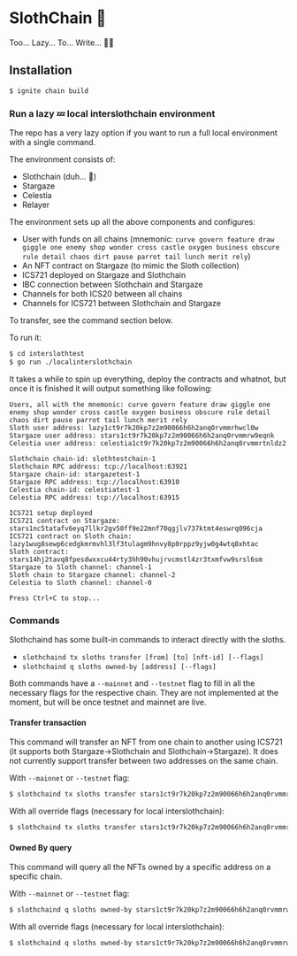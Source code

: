 # SlothChain 🦥

Too... Lazy... To... Write... 🦥💤

## Installation

```bash
$ ignite chain build
```

### Run a lazy 💤 local interslothchain environment

The repo has a very lazy option if you want to run a full local environment with a single command.

The environment consists of:
- Slothchain (duh... 🦥)
- Stargaze
- Celestia
- Relayer

The environment sets up all the above components and configures:
- User with funds on all chains (mnemonic: `curve govern feature draw giggle one enemy shop wonder cross castle oxygen business obscure rule detail chaos dirt pause parrot tail lunch merit rely`)
- An NFT contract on Stargaze (to mimic the Sloth collection)
- ICS721 deployed on Stargaze and Slothchain
- IBC connection between Slothchain and Stargaze
- Channels for both ICS20 between all chains
- Channels for ICS721 between Slothchain and Stargaze

To transfer, see the command section below.

To run it:
```bash
$ cd interslothtest
$ go run ./localinterslothchain
```

It takes a while to spin up everything, deploy the contracts and whatnot, but once it is finished it will output something like following:
```shell
Users, all with the mnemonic: curve govern feature draw giggle one enemy shop wonder cross castle oxygen business obscure rule detail chaos dirt pause parrot tail lunch merit rely
Sloth user address: lazy1ct9r7k20kp7z2m90066h6h2anq0rvmmrhwcl0w
Stargaze user address: stars1ct9r7k20kp7z2m90066h6h2anq0rvmmrw9eqnk
Celestia user address: celestia1ct9r7k20kp7z2m90066h6h2anq0rvmmrtnldz2

Slothchain chain-id: slothtestchain-1
Slothchain RPC address: tcp://localhost:63921
Stargaze chain-id: stargazetest-1
Stargaze RPC address: tcp://localhost:63910
Celestia chain-id: celestiatest-1
Celestia RPC address: tcp://localhost:63915

ICS721 setup deployed
ICS721 contract on Stargaze: stars1nc5tatafv6eyq7llkr2gv50ff9e22mnf70qgjlv737ktmt4eswrq096cja
ICS721 contract on Sloth chain: lazy1wug8sewp6cedgkmrmvhl3lf3tulagm9hnvy8p0rppz9yjw0g4wtq8xhtac
Sloth contract: stars14hj2tavq8fpesdwxxcu44rty3hh90vhujrvcmstl4zr3txmfvw9srsl6sm
Stargaze to Sloth channel: channel-1
Sloth chain to Stargaze channel: channel-2
Celestia to Sloth channel: channel-0

Press Ctrl+C to stop...
```

### Commands

Slothchaind has some built-in commands to interact directly with the sloths.
- `slothchaind tx sloths transfer [from] [to] [nft-id] [--flags]`
- `slothchaind q sloths owned-by [address] [--flags]`

Both commands have a `--mainnet` and `--testnet` flag to fill in all the necessary flags for the respective chain.
They are not implemented at the moment, but will be once testnet and mainnet are live.

#### Transfer transaction

This command will transfer an NFT from one chain to another using ICS721 (it supports both Stargaze->Slothchain and Slothchain->Stargaze).
It does not currently support transfer between two addresses on the same chain.

With `--mainnet` or `--testnet` flag:
```bash
$ slothchaind tx sloths transfer stars1ct9r7k20kp7z2m90066h6h2anq0rvmmrw9eqnk stars1ct9r7k20kp7z2m90066h6h2anq0rvmmrw9eqnk 1 --testnet
```

With all override flags (necessary for local interslothchain):
```bash
$ slothchaind tx sloths transfer stars1ct9r7k20kp7z2m90066h6h2anq0rvmmrw9eqnk lazy1ct9r7k20kp7z2m90066h6h2anq0rvmmrhwcl0w 1 --node tcp://localhost:57023 --chain-id stargazetest-1 --nft-contract stars14hj2tavq8fpesdwxxcu44rty3hh90vhujrvcmstl4zr3txmfvw9srsl6sm --ics721-contract stars1nc5tatafv6eyq7llkr2gv50ff9e22mnf70qgjlv737ktmt4eswrq096cja --ics721-channel channel-1 --gas auto --gas-adjustment 1.5 --keyring-backend test
```

#### Owned By query

This command will query all the NFTs owned by a specific address on a specific chain.

With `--mainnet` or `--testnet` flag:
```bash
$ slothchaind q sloths owned-by stars1ct9r7k20kp7z2m90066h6h2anq0rvmmrw9eqnk --mainnet
```

With all override flags (necessary for local interslothchain):
```bash
$ slothchaind q sloths owned-by stars1ct9r7k20kp7z2m90066h6h2anq0rvmmrw9eqnk --node tcp://localhost:57023 --nft-contract stars14hj2tavq8fpesdwxxcu44rty3hh90vhujrvcmstl4zr3txmfvw9srsl6sm
```
